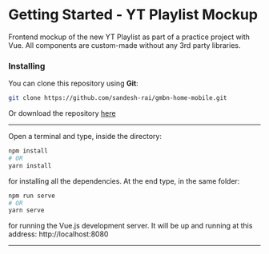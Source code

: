 # Getting Started - YT Playlist Mockup
Frontend mockup of the new YT Playlist as part of a practice project with Vue. All components are custom-made without any 3rd party libraries.

### Installing

You can clone this repository using __Git__:
```bash
git clone https://github.com/sandesh-rai/gmbn-home-mobile.git
```

Or download the repository [here](https://github.com/sandesh-rai/gmbn-home-mobile/archive/refs/heads/main.zip)

---

Open a terminal and type, inside the directory:
```bash
npm install 
# OR
yarn install
```

for installing all the dependencies. At the end type, in the same folder:
```bash
npm run serve
# OR
yarn serve
```
for running the Vue.js development server. It will be up and running at this address: http://localhost:8080

---
